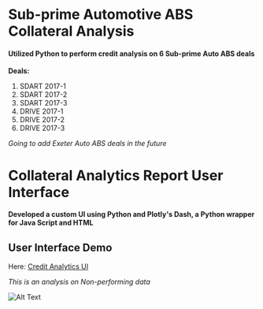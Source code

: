 # Sub-prime Automotive ABS Collateral Analysis
#### Utilized Python to perform credit analysis on 6 Sub-prime Auto ABS deals
**Deals:** 
1. SDART 2017-1
2. SDART 2017-2
3. SDART 2017-3
4. DRIVE 2017-1
5. DRIVE 2017-2
6. DRIVE 2017-3

*Going to add Exeter Auto ABS deals in the future*

# Collateral Analytics Report User Interface 
#### Developed a custom UI using Python and Plotly's Dash, a Python wrapper for Java Script and HTML

## User Interface Demo

Here: [Credit Analytics UI](https://drive.google.com/open?id=1ne4Oeo2v2sQ_5SbQPk_yN02hKrq3TV_f "Google Drive Video")

*This is an analysis on Non-performing data*

![Alt Text](https://github.com/Amcdonne95/Dash_Front_End/blob/master/Dashboard_2.0/Dash%20Gifs/Filter_Tables.gif)
